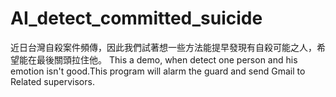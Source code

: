 # AI_detect_committed_suicide
近日台灣自殺案件頻傳，因此我們試著想一些方法能提早發現有自殺可能之人，希望能在最後關頭拉住他。
This a demo, when detect one person and his emotion isn't good.This program will alarm the guard and send Gmail to Related supervisors.

